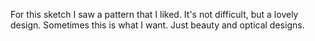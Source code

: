For this sketch I saw a pattern that I liked. It's not difficult, but a lovely design. Sometimes this is what I want. Just beauty and optical designs.
